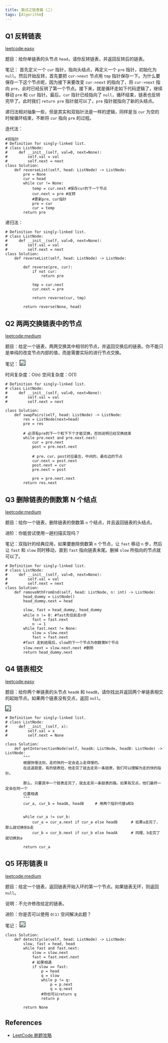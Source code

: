 ```yaml
---
title: 面试之链表篇（二）
tags: [Algorithm]
---
```


## Q1 反转链表
[leetcode:easy](https://leetcode-cn.com/problems/reverse-linked-list/)

题目：给你单链表的头节点 `head`，请你反转链表，并返回反转后的链表。

笔记：
首先定义一个 `cur` 指针，指向头结点，再定义一个 `pre` 指针，初始化为 `null`。然后开始反转，首先要把 `cur->next` 节点用 `tmp` 指针保存一下。为什么要保存一下这个节点呢，因为接下来要改变 `cur->next` 的指向了，将 `cur->next` 指向 `pre`，此时已经反转了第一个节点。接下来，就是循环走如下代码逻辑了，继续移动 `pre` 和 `cur` 指针。最后，`cur` 指针已经指向了 `null`，循环结束，链表也反转完毕了。此时我们 `return pre` 指针就可以了，`pre` 指针就指向了新的头结点。

递归法相对抽象一些，但是其实和双指针法是一样的逻辑，同样是当 `cur` 为空的时候循环结束，不断将 `cur` 指向 `pre` 的过程。

迭代法：
```
#双指针
# Definition for singly-linked list.
# class ListNode:
#     def __init__(self, val=0, next=None):
#         self.val = val
#         self.next = next
class Solution:
    def reverseList(self, head: ListNode) -> ListNode: 
        pre = None
        cur = head  
        while cur != None:
            temp = cur.next #保存cur的下一个节点
            cur.next = pre #反转
            #更新pre、cur指针
            pre = cur
            cur = temp
        return pre
```

递归法：
```
# Definition for singly-linked list.
# class ListNode:
#     def __init__(self, val=0, next=None):
#         self.val = val
#         self.next = next
class Solution:
    def reverseList(self, head: ListNode) -> ListNode:
        
        def reverse(pre, cur):
            if not cur:
                return pre
                
            tmp = cur.next
            cur.next = pre

            return reverse(cur, tmp)
        
        return reverse(None, head)
```

## Q2 两两交换链表中的节点
[leetcode:medium](https://leetcode-cn.com/problems/swap-nodes-in-pairs/)

题目：给定一个链表，两两交换其中相邻的节点，并返回交换后的链表。你不能只是单纯的改变节点内部的值，而是需要实际的进行节点交换。

笔记：
<img src="{{ site.baseurl }}/assets/images/leetcode2.png" style="border:1px solid black;">

时间复杂度：O(n)
空间复杂度：O(1)

```
# Definition for singly-linked list.
# class ListNode:
#     def __init__(self, val=0, next=None):
#         self.val = val
#         self.next = next

class Solution:
    def swapPairs(self, head: ListNode) -> ListNode:
        res = ListNode(next=head)
        pre = res
        
        # 必须有pre的下一个和下下个才能交换，否则说明已经交换结束
        while pre.next and pre.next.next:
            cur = pre.next
            post = pre.next.next
            
            # pre，cur，post对应最左，中间的，最右边的节点
            cur.next = post.next
            post.next = cur
            pre.next = post

            pre = pre.next.next
        return res.next
```

## Q3 删除链表的倒数第 N 个结点
[leetcode:medium](https://leetcode-cn.com/problems/remove-nth-node-from-end-of-list/)

题目：给你一个链表，删除链表的倒数第 `n` 个结点，并且返回链表的头结点。

进阶：你能尝试使用一趟扫描实现吗？

笔记：双指针的经典应用，如果要删除倒数第 `n` 个节点，让 `fast` 移动 `n` 步，然后让 `fast` 和 `slow` 同时移动，直到 `fast` 指向链表末尾。删掉 `slow` 所指向的节点就可以了。

```
# Definition for singly-linked list.
# class ListNode:
#     def __init__(self, val=0, next=None):
#         self.val = val
#         self.next = next
class Solution:
    def removeNthFromEnd(self, head: ListNode, n: int) -> ListNode:
        head_dummy = ListNode()
        head_dummy.next = head

        slow, fast = head_dummy, head_dummy
        while n != 0: #fast先往前走n步
            fast = fast.next
            n -= 1
        while fast.next != None:
            slow = slow.next
            fast = fast.next
        #fast 走到结尾后，slow的下一个节点为倒数第N个节点
        slow.next = slow.next.next #删除
        return head_dummy.next
```

##  Q4 链表相交
[leetcode:easy](https://leetcode-cn.com/problems/intersection-of-two-linked-lists-lcci/)

题目：给你两个单链表的头节点 `headA` 和 `headB`，请你找出并返回两个单链表相交的起始节点。如果两个链表没有交点，返回 `null`。

<img src="{{ site.baseurl }}/assets/images/leetcode3.png" style="border:1px solid black;">

```
# Definition for singly-linked list.
# class ListNode:
#     def __init__(self, x):
#         self.val = x
#         self.next = None

class Solution:
    def getIntersectionNode(self, headA: ListNode, headB: ListNode) -> ListNode:
        """
        根据快慢法则，走的快的一定会追上走得慢的。
        在这道题里，有的链表短，他走完了就去走另一条链表，我们可以理解为走的快的指针。

        那么，只要其中一个链表走完了，就去走另一条链表的路。如果有交点，他们最终一定会在同一个
        位置相遇
        """
        cur_a, cur_b = headA, headB     # 用两个指针代替a和b

        
        while cur_a != cur_b:
            cur_a = cur_a.next if cur_a else headB      # 如果a走完了，那么就切换到b走
            cur_b = cur_b.next if cur_b else headA      # 同理，b走完了就切换到a
        
        return cur_a
```

## Q5 环形链表 II
[leetcode:medium](https://leetcode-cn.com/problems/linked-list-cycle-ii/)

题目：给定一个链表，返回链表开始入环的第一个节点。如果链表无环，则返回 `null`。

说明：不允许修改给定的链表。

进阶：你是否可以使用 `O(1)` 空间解决此题？

笔记：
<img src="{{ site.baseurl }}/assets/images/leetcode1.png" style="border:1px solid black;">

```
class Solution:
    def detectCycle(self, head: ListNode) -> ListNode:
        slow, fast = head, head
        while fast and fast.next:
            slow = slow.next
            fast = fast.next.next
            # 如果相遇
            if slow == fast:
                p = head
                q = slow
                while p != q:
                    p = p.next
                    q = q.next
                #你也可以return q
                return p

        return None
```

## References
- [LeetCode 刷题攻略](https://github.com/youngyangyang04/leetcode-master)
